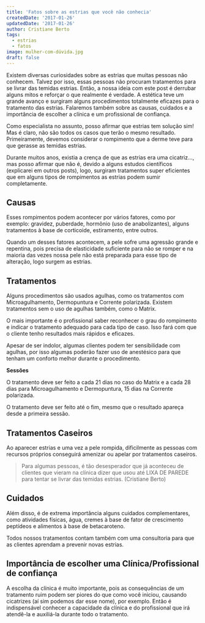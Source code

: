 ```yaml
---
title: 'Fatos sobre as estrias que você não conhecia'
createdDate: '2017-01-26'
updatedDate: '2017-01-26'
author: Cristiane Berto
tags:
  - estrias
  - fatos
image: mulher-com-dúvida.jpg
draft: false
---
```


Existem diversas curiosidades sobre as estrias que muitas pessoas não conhecem. Talvez por isso, essas pessoas não procuram tratamentos para se livrar das temidas estrias. Então, a nossa ideia com este post é derrubar alguns mitos e reforçar o que realmente é verdade. A estética teve um grande avanço e surgiram alguns procedimentos totalmente eficazes para o tratamento das estrias. Falaremos também sobre as causas, cuidados e a importância de escolher a clínica e um profissional de confiança.

Como especialista no assunto, posso afirmar que estrias tem solução sim! Mas é claro, não são todos os casos que terão o mesmo resultado. Primeiramente, devemos considerar o rompimento que a derme teve para que gerasse as temidas estrias. 

Durante muitos anos, existia a crença de que as estrias era uma cicatriz..., mas posso afirmar que não é, devido a alguns estudos científicos (explicarei em outros posts), logo, surgiram tratamentos super eficientes que em alguns tipos de rompimentos as estrias podem sumir completamente.  

## Causas

Esses rompimentos podem acontecer por vários fatores, como por exemplo: gravidez, puberdade, hormônio (uso de anabolizantes), alguns tratamentos à base de corticoide, estiramento, entre outros.  

Quando um desses fatores acontecem, a pele sofre uma agressão grande e repentina, pois precisa de elasticidade suficiente para não se romper e na maioria das vezes nossa pele não está preparada para esse tipo de alteração, logo surgem as estrias. 

## Tratamentos 

Alguns procedimentos são usados agulhas, como os tratamentos com Microagulhamento, Dermopuntura e Corrente polarizada. Existem tratamentos sem o uso de agulhas também, como o Matrix. 

O mais importante é o profissional saber reconhecer o grau do rompimento e indicar o tratamento adequado para cada tipo de caso. Isso fará com que o cliente tenho resultados mais rápidos e eficazes.  

Apesar de ser indolor, algumas clientes podem ter sensibilidade com agulhas, por isso algumas poderão fazer uso de anestésico para que tenham um conforto melhor durante o procedimento.  

**Sessões** 

O tratamento deve ser feito a cada 21 dias no caso do Matrix e a cada 28 dias para Microagulhamento e Dermopuntura, 15 dias na Corrente polarizada.  

O tratamento deve ser feito até o fim, mesmo que o resultado apareça desde a primeira sessão. 

## Tratamentos Caseiros 

Ao aparecer estrias e uma vez a pele rompida, dificilmente as pessoas com recursos próprios conseguirá amenizar ou apelar por tratamentos caseiros. 

> Para algumas pessoas, é tão desesperador que já aconteceu de clientes que vieram na clínica dizer que usou até LIXA DE PAREDE para tentar se livrar das temidas estrias. (Cristiane Berto) 

## Cuidados 

Além disso, é de extrema importância alguns cuidados complementares, como atividades físicas, água, cremes à base de fator de crescimento peptídeos e alimentos à base de betacaroteno. 

Todos nossos tratamentos contam também com uma consultoria para que as clientes aprendam a prevenir novas estrias. 

## Importância de escolher uma Clínica/Profissional de confiança

A escolha da clínica é muito importante, pois as consequências de um tratamento ruim podem ser piores do que como você iniciou, causando cicatrizes (aí sim podemos dar esse nome), por exemplo. Então é indispensável conhecer a capacidade da clínica e do profissional que irá atendê-la e auxiliá-la durante todo o tratamento. 
